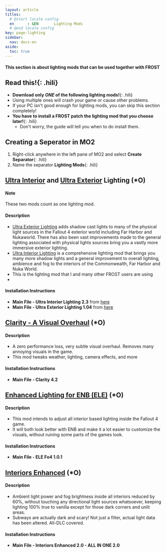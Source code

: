 ```yaml
---
layout: article
titles:
  # @start locale config
  en      : &EN       Lighting Mods
  # @end locale config
key: page-lighting
sidebar:
  nav: docs-en
aside:
  toc: true
---
```


#### This section is about lighting mods that can be used together with FROST

## **Read this!**{: .hili}
* **Download only *ONE* of the following lighting mods!**{: .hili}
* Using multiple ones will crash your game or cause other problems. 
* If your PC isn't good enough for lighting mods, you can skip this section completely!
* **You have to install a FROST patch the lighting mod that you choose later!**{: .hili} 
  * Don't worry, the guide will tell you when to do install them.


## Creating a Seperator in MO2
1. Right-click anywhere in the left pane of MO2 and select **Create Separator**{: .hili}
2. Name the separator **Lighting Mods**{: .hili}


## [Ultra Interior](https://www.nexusmods.com/fallout4/mods/22101?tab=files) and [Ultra Exterior](https://www.nexusmods.com/fallout4/mods/41625?tab=files) Lighting (*O)


#### Note
These two mods count as one lighting mod.

#### Description
*  [Ultra Exterior Lighting](https://www.nexusmods.com/fallout4/mods/41625?tab=files)  adds shadow cast lights to many of the physical light sources in the Fallout 4 exterior world including Far Harbor and Nukaworld. There has also been vast improvements made to the general lighting associated with physical lights sources bring you a vastly more immersive exterior lighting.
* [Ultra Interior Lighting](https://www.nexusmods.com/fallout4/mods/22101?tab=files) is a comprehensive lighting mod that brings you many more shadow lights and a general improvement to overall lighting, ambience and fog to the interiors of the Commonwealth, Far Harbor and Nuka World. 
* This is the lighting mod that I and many other FROST users are using
* 


#### Installation Instructions
* **Main File - Ultra Interior Lighting 2.3** from [here](https://www.nexusmods.com/fallout4/mods/41625?tab=files)
* **Main File - Ultra Exterior Lighting 1.04** from [here](https://www.nexusmods.com/fallout4/mods/22101?tab=files)



## [Clarity - A Visual Overhaul](https://www.nexusmods.com/fallout4/mods/31991?tab=files) (*O)

#### Description
* A zero performance loss, very subtle visual overhaul. Removes many annoying visuals in the game.
* This mod tweaks weather, lighting, camera effects, and more

#### Installation Instructions
* **Main File - Clarity 4.2**


## [Enhanced Lighting for ENB (ELE)](https://www.nexusmods.com/fallout4/mods/42705?tab=files) (*O)

#### Description
* This mod intends to adjust all interior based lighting inside the Fallout 4 game. 
* It will both look better with ENB and make it a lot easier to customize the visuals, without ruining some parts of the games look.

#### Installation Instructions
* **Main File - ELE Fo4 1.0.1**

## [Interiors Enhanced](https://www.nexusmods.com/fallout4/mods/8768?tab=files) (*O)

#### Description
* Ambient light power and fog brightness inside all interiors reduced by 60%, without touching any directional light sources whatsoever, keeping lighting 100% true to vanilla except for those dark corners and unlit areas. 
* Subways are actually dark and scary! Not just a filter, actual light data has been altered. All-DLC covered. 

#### Installation Instructions
* **Main File - Interiors Enhanced 2.0 - ALL IN ONE 2.0**